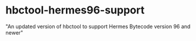 # hbctool-hermes96-support
"An updated version of hbctool to support Hermes Bytecode version 96 and newer"
